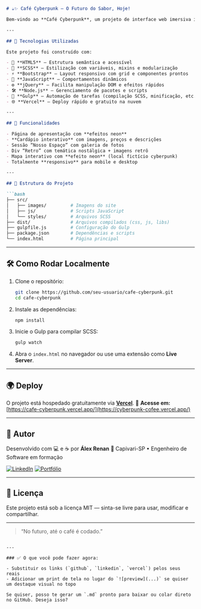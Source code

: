 ````markdown
# ☕✨ Café Cyberpunk — O Futuro do Sabor, Hoje!

Bem-vindo ao **Café Cyberpunk**, um projeto de interface web imersiva inspirado na estética **futurista neon**, com uma experiência visual marcante, cardápio interativo e estrutura moderna.

---

## 🚀 Tecnologias Utilizadas

Este projeto foi construído com:

- 🎨 **HTML5** — Estrutura semântica e acessível
- 💅 **SCSS** — Estilização com variáveis, mixins e modularização
- ⚡ **Bootstrap** — Layout responsivo com grid e componentes prontos
- 🎯 **JavaScript** — Comportamentos dinâmicos
- ⚙️ **jQuery** — Facilita manipulação DOM e efeitos rápidos
- 🛠️ **Node.js** — Gerenciamento de pacotes e scripts
- 🔁 **Gulp** — Automação de tarefas (compilação SCSS, minificação, etc.)
- 🌐 **Vercel** — Deploy rápido e gratuito na nuvem

---

## 📸 Funcionalidades

- Página de apresentação com **efeitos neon**
- **Cardápio interativo** com imagens, preços e descrições
- Sessão “Nosso Espaço” com galeria de fotos
- Div “Retro” com temática nostálgica + imagens retrô
- Mapa interativo com **efeito neon** (local fictício cyberpunk)
- Totalmente **responsivo** para mobile e desktop

---

## 📁 Estrutura do Projeto

```bash
├── src/
│   ├── images/         # Imagens do site
│   ├── js/             # Scripts JavaScript
│   └── styles/         # Arquivos SCSS
├── dist/               # Arquivos compilados (css, js, libs)
├── gulpfile.js         # Configuração do Gulp
├── package.json        # Dependências e scripts
└── index.html          # Página principal
````

---

## 🛠️ Como Rodar Localmente

1. Clone o repositório:

   ```bash
   git clone https://github.com/seu-usuario/cafe-cyberpunk.git
   cd cafe-cyberpunk
   ```

2. Instale as dependências:

   ```bash
   npm install
   ```

3. Inicie o Gulp para compilar SCSS:

   ```bash
   gulp watch
   ```

4. Abra o `index.html` no navegador ou use uma extensão como **Live Server**.

---

## 🌍 Deploy

O projeto está hospedado gratuitamente via [**Vercel**](https://vercel.com).
🔗 **Acesse em:** [https://cafe-cyberpunk.vercel.app/](https://cyberpunk-cofee.vercel.app/)

---

## 🤖 Autor

Desenvolvido com 💻 e ☕ por **Álex Renan**
📍 Capivari-SP • Engenheiro de Software em formação

[![LinkedIn](https://img.shields.io/badge/LinkedIn-Alex%20Renan-blue?style=flat\&logo=linkedin)](https://www.linkedin.com/in/alex-ramos-lkn/)
[![Portfólio](https://img.shields.io/badge/Portf%C3%B3lio-Acessar-orange?style=flat\&logo=vercel)](https://less-two.vercel.app)

---

## 📌 Licença

Este projeto está sob a licença MIT — sinta-se livre para usar, modificar e compartilhar.

---

> “No futuro, até o café é codado.”

```

---

### ✅ O que você pode fazer agora:

- Substituir os links (`github`, `linkedin`, `vercel`) pelos seus reais
- Adicionar um print de tela no lugar do `![preview](...)` se quiser um destaque visual no topo

Se quiser, posso te gerar um `.md` pronto para baixar ou colar direto no GitHub. Deseja isso?
```

